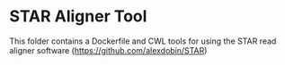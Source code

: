 # STAR Aligner Tool

This folder contains a Dockerfile and CWL tools for using the STAR read aligner software (https://github.com/alexdobin/STAR)
